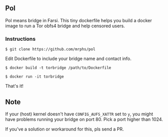## Pol
Pol means bridge in Farsi.
This tiny dockerfile helps you build a docker image to run a Tor obfs4 bridge 
and help censored users.

### Instructions

    $ git clone https://github.com/mrphs/pol
    
Edit Dockerfile to include your bridge name and contact info.

    $ docker build -t torbridge /path/to/Dockerfile
    
    $ docker run -it torbridge

That's it!

## Note
If your (host) kernel doesn't have `CONFIG_AUFS_XATTR` set to `y`,
you might have problems running your bridge on port 80. Pick a port higher than 1024.

If you've a solution or workaround for this, pls send a PR.
